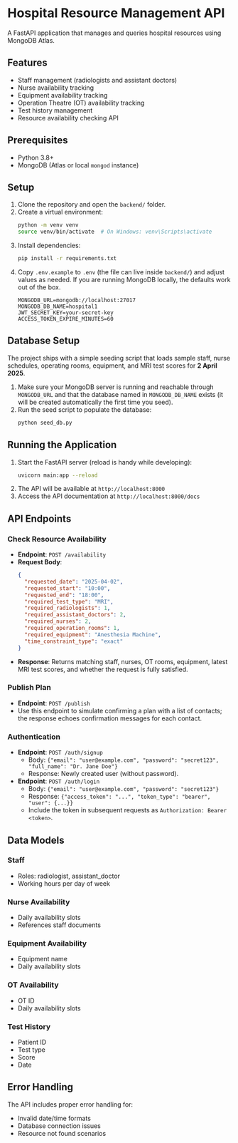 # Hospital Resource Management API

A FastAPI application that manages and queries hospital resources using MongoDB Atlas.

## Features

- Staff management (radiologists and assistant doctors)
- Nurse availability tracking
- Equipment availability tracking
- Operation Theatre (OT) availability tracking
- Test history management
- Resource availability checking API

## Prerequisites

- Python 3.8+
- MongoDB (Atlas or local `mongod` instance)

## Setup

1. Clone the repository and open the `backend/` folder.
2. Create a virtual environment:
   ```bash
   python -m venv venv
   source venv/bin/activate  # On Windows: venv\Scripts\activate
   ```
3. Install dependencies:
   ```bash
   pip install -r requirements.txt
   ```
4. Copy `.env.example` to `.env` (the file can live inside `backend/`) and adjust values as needed. If you are running MongoDB locally, the defaults work out of the box.
   ```
   MONGODB_URL=mongodb://localhost:27017
   MONGODB_DB_NAME=hospital1
   JWT_SECRET_KEY=your-secret-key
   ACCESS_TOKEN_EXPIRE_MINUTES=60
   ```

## Database Setup

The project ships with a simple seeding script that loads sample staff, nurse schedules, operating rooms, equipment, and MRI test scores for **2 April 2025**.

1. Make sure your MongoDB server is running and reachable through `MONGODB_URL` and that the database named in `MONGODB_DB_NAME` exists (it will be created automatically the first time you seed).
2. Run the seed script to populate the database:
   ```bash
   python seed_db.py
   ```

## Running the Application

1. Start the FastAPI server (reload is handy while developing):
   ```bash
   uvicorn main:app --reload
   ```
2. The API will be available at `http://localhost:8000`
3. Access the API documentation at `http://localhost:8000/docs`

## API Endpoints

### Check Resource Availability

- **Endpoint**: `POST /availability`
- **Request Body**:
  ```json
  {
    "requested_date": "2025-04-02",
    "requested_start": "10:00",
    "requested_end": "18:00",
    "required_test_type": "MRI",
    "required_radiologists": 1,
    "required_assistant_doctors": 2,
    "required_nurses": 2,
    "required_operation_rooms": 1,
    "required_equipment": "Anesthesia Machine",
    "time_constraint_type": "exact"
  }
  ```
- **Response**: Returns matching staff, nurses, OT rooms, equipment, latest MRI test scores, and whether the request is fully satisfied.

### Publish Plan

- **Endpoint**: `POST /publish`
- Use this endpoint to simulate confirming a plan with a list of contacts; the response echoes confirmation messages for each contact.

### Authentication

- **Endpoint**: `POST /auth/signup`
  - Body: `{"email": "user@example.com", "password": "secret123", "full_name": "Dr. Jane Doe"}`
  - Response: Newly created user (without password).
- **Endpoint**: `POST /auth/login`
  - Body: `{"email": "user@example.com", "password": "secret123"}`
  - Response: `{"access_token": "...", "token_type": "bearer", "user": {...}}`
  - Include the token in subsequent requests as `Authorization: Bearer <token>`.

## Data Models

### Staff
- Roles: radiologist, assistant_doctor
- Working hours per day of week

### Nurse Availability
- Daily availability slots
- References staff documents

### Equipment Availability
- Equipment name
- Daily availability slots

### OT Availability
- OT ID
- Daily availability slots

### Test History
- Patient ID
- Test type
- Score
- Date

## Error Handling

The API includes proper error handling for:
- Invalid date/time formats
- Database connection issues
- Resource not found scenarios 
